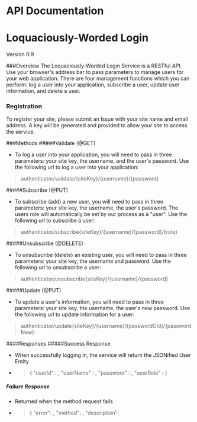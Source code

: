 API Documentation
=======
Loquaciously-Worded Login
=======
Version 0.9

###Overview
The Loquaciously-Worded Login Service is a RESTful API. Use your browser's address bar to pass parameters to manage users for your web application. There are four management functions which you can perform: log a user into your application, subscribe a user, update user information, and delete a user.

### Registration
To register your site, please submit an Issue with your site name and email address. A key will be generated and provided to allow your site to access the service.

###Methods
#####Validate (@GET)
* To log a user into your application, you will need to pass in three parameters: your site key, the username, and the user's password. Use the following url to log a user into your application:

>  authenticator/validate/{siteKey}/{username}/{password}

#####Subscribe (@PUT)
* To subscribe (add) a new user, you will need to pass in three parameters: your site key, the username, the user's password. The users role will automatically be set by our process as a "user". Use the following url to subscribe a user:

>  authenticator/subscribe{siteKey}/{username}/{password}/{role}

#####Unsubscribe (@DELETE)
* To unsubscribe (delete) an existing user, you will need to pass in three parameters: your site key, the username and password. Use the following url to unsubscribe a user:

> authenticator/unsubscribe{siteKey}/{username}/{password}

#####Update (@PUT)
* To update a user's information, you will need to pass in three parameters: your site key, the username, the user's new password. Use the following url to update information for a user:

> authenticator/update{siteKey}/{username}/{passwordOld}/{passwordNew}

####Responses
#####Success Response
* When successfully logging in, the service will return the JSONified User Entity
* > { "userId" : <userId> , "userName" : <userName> , "password" : <password> , "userRole" : <role> }
##### Failure Response
* Returned when the method request fails
* > { "error": <message>, "method": <api method>, "description": <failure reason> 
